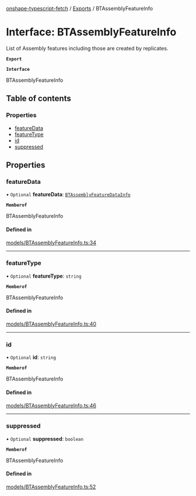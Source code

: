 [onshape-typescript-fetch](../README.md) / [Exports](../modules.md) / BTAssemblyFeatureInfo

# Interface: BTAssemblyFeatureInfo

List of Assembly features including those are created by replicates.

**`Export`**

**`Interface`**

BTAssemblyFeatureInfo

## Table of contents

### Properties

- [featureData](BTAssemblyFeatureInfo.md#featuredata)
- [featureType](BTAssemblyFeatureInfo.md#featuretype)
- [id](BTAssemblyFeatureInfo.md#id)
- [suppressed](BTAssemblyFeatureInfo.md#suppressed)

## Properties

### featureData

• `Optional` **featureData**: [`BTAssemblyFeatureDataInfo`](BTAssemblyFeatureDataInfo.md)

**`Memberof`**

BTAssemblyFeatureInfo

#### Defined in

[models/BTAssemblyFeatureInfo.ts:34](https://github.com/toebes/onshape-typescript-fetch/blob/3e11ae1/models/BTAssemblyFeatureInfo.ts#L34)

___

### featureType

• `Optional` **featureType**: `string`

**`Memberof`**

BTAssemblyFeatureInfo

#### Defined in

[models/BTAssemblyFeatureInfo.ts:40](https://github.com/toebes/onshape-typescript-fetch/blob/3e11ae1/models/BTAssemblyFeatureInfo.ts#L40)

___

### id

• `Optional` **id**: `string`

**`Memberof`**

BTAssemblyFeatureInfo

#### Defined in

[models/BTAssemblyFeatureInfo.ts:46](https://github.com/toebes/onshape-typescript-fetch/blob/3e11ae1/models/BTAssemblyFeatureInfo.ts#L46)

___

### suppressed

• `Optional` **suppressed**: `boolean`

**`Memberof`**

BTAssemblyFeatureInfo

#### Defined in

[models/BTAssemblyFeatureInfo.ts:52](https://github.com/toebes/onshape-typescript-fetch/blob/3e11ae1/models/BTAssemblyFeatureInfo.ts#L52)
